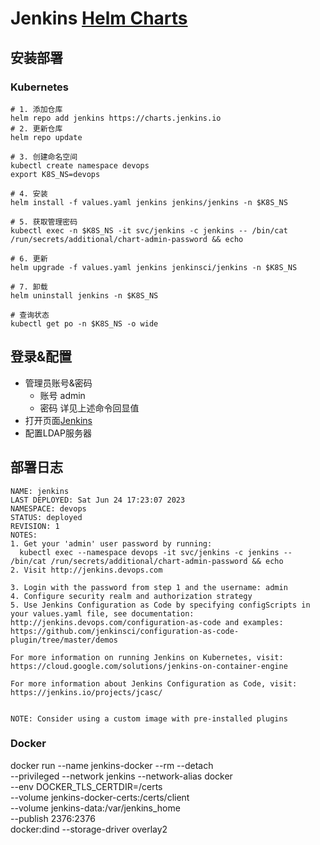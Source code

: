 # Jenkins [Helm Charts](https://github.com/jenkinsci/helm-charts)

## 安装部署

### Kubernetes

```shell
# 1. 添加仓库
helm repo add jenkins https://charts.jenkins.io
# 2. 更新仓库
helm repo update

# 3. 创建命名空间
kubectl create namespace devops
export K8S_NS=devops

# 4. 安装
helm install -f values.yaml jenkins jenkins/jenkins -n $K8S_NS

# 5. 获取管理密码
kubectl exec -n $K8S_NS -it svc/jenkins -c jenkins -- /bin/cat /run/secrets/additional/chart-admin-password && echo

# 6. 更新
helm upgrade -f values.yaml jenkins jenkinsci/jenkins -n $K8S_NS
    
# 7. 卸载
helm uninstall jenkins -n $K8S_NS

# 查询状态
kubectl get po -n $K8S_NS -o wide
```

## 登录&配置

- 管理员账号&密码
  - 账号 admin
  - 密码 详见上述命令回显值
- 打开页面[Jenkins](https://jenkins.homelab.com/)
- 配置LDAP服务器

## 部署日志

```text
NAME: jenkins
LAST DEPLOYED: Sat Jun 24 17:23:07 2023
NAMESPACE: devops
STATUS: deployed
REVISION: 1
NOTES:
1. Get your 'admin' user password by running:
  kubectl exec --namespace devops -it svc/jenkins -c jenkins -- /bin/cat /run/secrets/additional/chart-admin-password && echo
2. Visit http://jenkins.devops.com

3. Login with the password from step 1 and the username: admin
4. Configure security realm and authorization strategy
5. Use Jenkins Configuration as Code by specifying configScripts in your values.yaml file, see documentation: http://jenkins.devops.com/configuration-as-code and examples: https://github.com/jenkinsci/configuration-as-code-plugin/tree/master/demos

For more information on running Jenkins on Kubernetes, visit:
https://cloud.google.com/solutions/jenkins-on-container-engine

For more information about Jenkins Configuration as Code, visit:
https://jenkins.io/projects/jcasc/


NOTE: Consider using a custom image with pre-installed plugins
```

### Docker

docker run --name jenkins-docker --rm --detach \
  --privileged --network jenkins --network-alias docker \
  --env DOCKER_TLS_CERTDIR=/certs \
  --volume jenkins-docker-certs:/certs/client \
  --volume jenkins-data:/var/jenkins_home \
  --publish 2376:2376 \
  docker:dind --storage-driver overlay2
